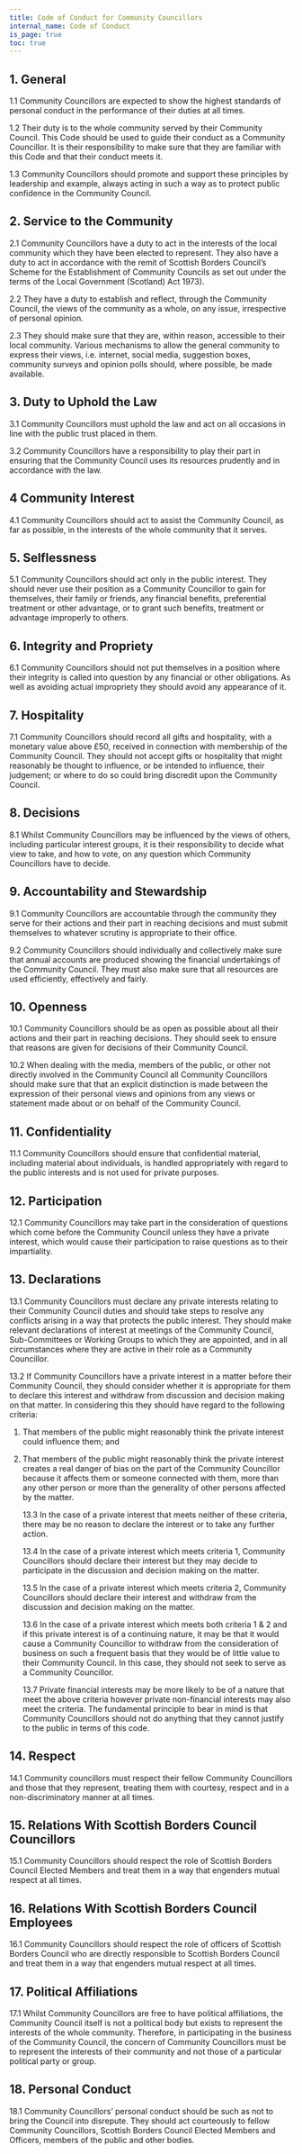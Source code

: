 ```yaml
---
title: Code of Conduct for Community Councillors
internal_name: Code of Conduct
is_page: true
toc: true
---
```


## 1. General

1.1 Community Councillors are expected to show the highest
standards of personal conduct in the performance of their duties
at all times.

1.2 Their duty is to the whole community served by their
Community Council. This Code should be used to guide their
conduct as a Community Councillor. It is their responsibility to
make sure that they are familiar with this Code and that their
conduct meets it.

1.3 Community Councillors should promote and support these
principles by leadership and example, always acting in such a
way as to protect public confidence in the Community Council.

## 2. Service to the Community

2.1 Community Councillors have a duty to act in the interests of the
local community which they have been elected to represent.
They also have a duty to act in accordance with the remit of
Scottish Borders Council’s Scheme for the Establishment of
Community Councils as set out under the terms of the Local
Government (Scotland) Act 1973).

2.2 They have a duty to establish and reflect, through the
Community Council, the views of the community as a whole, on
any issue, irrespective of personal opinion.

2.3 They should make sure that they are, within reason, accessible
to their local community. Various mechanisms to allow the
general community to express their views, i.e. internet, social
media, suggestion boxes, community surveys and opinion polls
should, where possible, be made available.

## 3. Duty to Uphold the Law

3.1 Community Councillors must uphold the law and act on all
occasions in line with the public trust placed in them.

3.2 Community Councillors have a responsibility to play their part in
ensuring that the Community Council uses its resources
prudently and in accordance with the law.

## 4 Community Interest

4.1 Community Councillors should act to assist the Community
Council, as far as possible, in the interests of the whole
community that it serves.

## 5. Selflessness

5.1 Community Councillors should act only in the public interest.
They should never use their position as a Community Councillor
to gain for themselves, their family or friends, any financial
benefits, preferential treatment or other advantage, or to grant
such benefits, treatment or advantage improperly to others.

## 6. Integrity and Propriety

6.1 Community Councillors should not put themselves in a position
where their integrity is called into question by any financial or
other obligations. As well as avoiding actual impropriety they
should avoid any appearance of it.

## 7. Hospitality

7.1 Community Councillors should record all gifts and hospitality,
with a monetary value above £50, received in connection with
membership of the Community Council. They should not accept
gifts or hospitality that might reasonably be thought to
influence, or be intended to influence, their judgement; or
where to do so could bring discredit upon the Community
Council.

## 8. Decisions

8.1 Whilst Community Councillors may be influenced by the views
of others, including particular interest groups, it is their
responsibility to decide what view to take, and how to vote, on
any question which Community Councillors have to decide.

## 9. Accountability and Stewardship

9.1 Community Councillors are accountable through the community
they serve for their actions and their part in reaching decisions
and must submit themselves to whatever scrutiny is appropriate
to their office.

9.2 Community Councillors should individually and collectively make
sure that annual accounts are produced showing the financial
undertakings of the Community Council. They must also make
sure that all resources are used efficiently, effectively and fairly.

## 10. Openness

10.1 Community Councillors should be as open as possible about all
their actions and their part in reaching decisions. They should
seek to ensure that reasons are given for decisions of their
Community Council.

10.2 When dealing with the media, members of the public, or other
not directly involved in the Community Council all Community
Councillors should make sure that that an explicit distinction is
made between the expression of their personal views and
opinions from any views or statement made about or on behalf
of the Community Council.

## 11. Confidentiality

11.1 Community Councillors should ensure that confidential material,
including material about individuals, is handled appropriately
with regard to the public interests and is not used for private
purposes.

## 12. Participation

12.1 Community Councillors may take part in the consideration of
questions which come before the Community Council unless
they have a private interest, which would cause their
participation to raise questions as to their impartiality.

## 13. Declarations

13.1 Community Councillors must declare any private interests
relating to their Community Council duties and should take
steps to resolve any conflicts arising in a way that protects the
public interest. They should make relevant declarations of
interest at meetings of the Community Council, Sub-Committees or Working Groups to which they are appointed,
and in all circumstances where they are active in their role as a
Community Councillor.

13.2 If Community Councillors have a private interest in a matter
before their Community Council, they should consider whether it
is appropriate for them to declare this interest and withdraw
from discussion and decision making on that matter. In
considering this they should have regard to the following
criteria:

1. That members of the public might reasonably think the private interest could influence them; and
2. That members of the public might reasonably think the private interest creates a real danger of bias on the part of the Community Councillor because it affects them or someone connected with them, more than any other person or more than the generality of other persons affected by the matter.

   13.3 In the case of a private interest that meets neither of these
   criteria, there may be no reason to declare the interest or to
   take any further action.

   13.4 In the case of a private interest which meets criteria 1,
   Community Councillors should declare their interest but they
   may decide to participate in the discussion and decision making
   on the matter.

   13.5 In the case of a private interest which meets criteria 2,
   Community Councillors should declare their interest and
   withdraw from the discussion and decision making on the
   matter.

   13.6 In the case of a private interest which meets both criteria 1 & 2
   and if this private interest is of a continuing nature, it may be
   that it would cause a Community Councillor to withdraw from
   the consideration of business on such a frequent basis that they
   would be of little value to their Community Council. In this case,
   they should not seek to serve as a Community Councillor.

   13.7 Private financial interests may be more likely to be of a nature
   that meet the above criteria however private non-financial
   interests may also meet the criteria. The fundamental principle
   to bear in mind is that Community Councillors should not do
   anything that they cannot justify to the public in terms of this
   code.

## 14. Respect

14.1 Community councillors must respect their fellow Community
Councillors and those that they represent, treating them with
courtesy, respect and in a non-discriminatory manner at all
times.

## 15. Relations With Scottish Borders Council Councillors

15.1 Community Councillors should respect the role of Scottish
Borders Council Elected Members and treat them in a way that
engenders mutual respect at all times.

## 16. Relations With Scottish Borders Council Employees

16.1 Community Councillors should respect the role of officers of
Scottish Borders Council who are directly responsible to Scottish
Borders Council and treat them in a way that engenders mutual
respect at all times.

## 17. Political Affiliations

17.1 Whilst Community Councillors are free to have political
affiliations, the Community Council itself is not a political body
but exists to represent the interests of the whole community.
Therefore, in participating in the business of the Community
Council, the concern of Community Councillors must be to
represent the interests of their community and not those of a
particular political party or group.

## 18. Personal Conduct

18.1 Community Councillors’ personal conduct should be such as not
to bring the Council into disrepute. They should act courteously
to fellow Community Councillors, Scottish Borders Council
Elected Members and Officers, members of the public and other
bodies.
